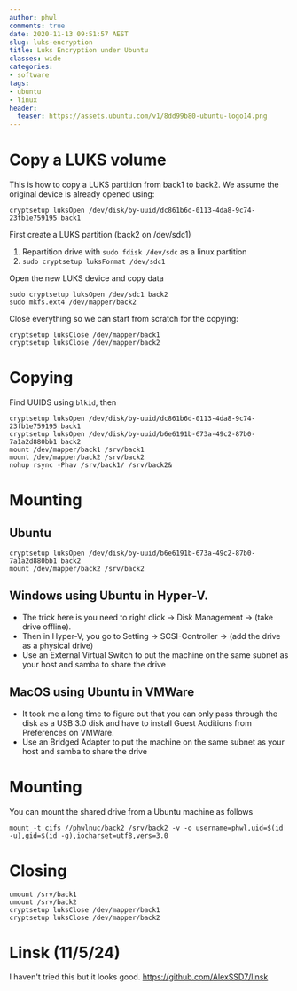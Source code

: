 ```yaml
---
author: phwl
comments: true
date: 2020-11-13 09:51:57 AEST
slug: luks-encryption
title: Luks Encryption under Ubuntu
classes: wide
categories:
- software
tags:
- ubuntu
- linux
header:
  teaser: https://assets.ubuntu.com/v1/8dd99b80-ubuntu-logo14.png
---
```


# Copy a LUKS volume
This is how to copy a LUKS partition from back1 to back2. 
We assume the original device is already opened using:
```
cryptsetup luksOpen /dev/disk/by-uuid/dc861b6d-0113-4da8-9c74-23fb1e759195 back1
```

First create a LUKS partition (back2 on /dev/sdc1)
 1. Repartition drive with ```sudo fdisk /dev/sdc``` as a linux partition
 1. ```sudo cryptsetup luksFormat /dev/sdc1```

Open the new LUKS device and copy data
```
sudo cryptsetup luksOpen /dev/sdc1 back2
sudo mkfs.ext4 /dev/mapper/back2
```

Close everything so we can start from scratch for the copying:
```
cryptsetup luksClose /dev/mapper/back1
cryptsetup luksClose /dev/mapper/back2
```

# Copying
Find UUIDS using ```blkid```, then
```
cryptsetup luksOpen /dev/disk/by-uuid/dc861b6d-0113-4da8-9c74-23fb1e759195 back1
cryptsetup luksOpen /dev/disk/by-uuid/b6e6191b-673a-49c2-87b0-7a1a2d880bb1 back2
mount /dev/mapper/back1 /srv/back1
mount /dev/mapper/back2 /srv/back2
nohup rsync -Phav /srv/back1/ /srv/back2&
```

# Mounting
## Ubuntu 
```
cryptsetup luksOpen /dev/disk/by-uuid/b6e6191b-673a-49c2-87b0-7a1a2d880bb1 back2
mount /dev/mapper/back2 /srv/back2
```

## Windows using Ubuntu in Hyper-V. 
   * The trick here is you need to right click -> Disk Management -> (take drive offline). 
   * Then in Hyper-V, you go to Setting -> SCSI-Controller -> (add the drive as a physical drive)
   * Use an External Virtual Switch to put the machine on the same subnet as your host and samba to share the drive

## MacOS using Ubuntu in VMWare 
   * It took me a long time to figure out that you can only pass through the disk as a USB 3.0 disk and have to install Guest Additions from Preferences on VMWare. 
   * Use an Bridged Adapter to put the machine on the same subnet as your host and samba to share the drive

# Mounting
You can mount the shared drive from a Ubuntu machine as follows
```
mount -t cifs //phwlnuc/back2 /srv/back2 -v -o username=phwl,uid=$(id -u),gid=$(id -g),iocharset=utf8,vers=3.0
```
# Closing
```
umount /srv/back1
umount /srv/back2
cryptsetup luksClose /dev/mapper/back1
cryptsetup luksClose /dev/mapper/back2
```

# Linsk (11/5/24)
I haven't tried this but it looks good.
<https://github.com/AlexSSD7/linsk>
